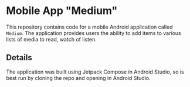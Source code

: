 # Mobile App "Medium"

This repository contains code for a mobile Android application called ```Medium```. 
The application provides users the ability to add items to various lists of media to read, watch of listen.

## Details

The application was built using Jetpack Compose in Android Studio, so is best run by cloning the repo and opening in Android Studio.
